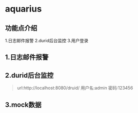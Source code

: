 # aquarius

## 功能点介绍

1.日志邮件报警
2.durid后台监控 
3.用户登录



## 1.日志邮件报警

## 2.durid后台监控 

> url:http://localhost:8080/druid/
> 用户名:admin
> 密码:123456

## 3.mock数据


